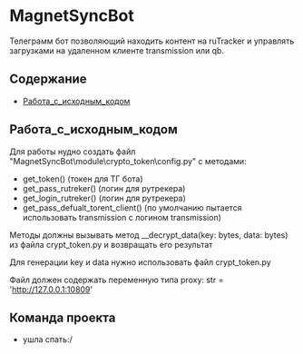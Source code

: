 # MagnetSyncBot
Телеграмм бот позволяющий находить контент на ruTracker и управлять загрузками на удаленном клиенте transmission или qb.

## Содержание
- [Работа_с_исходным_кодом](#Работа_с_исходным_кодом)

## Работа_с_исходным_кодом
Для работы нудно создать файл "MagnetSyncBot\module\crypto_token\config.py" с методами:
- get_token() (токен для ТГ бота)
- get_pass_rutreker() (логин для рутрекера)
- get_login_rutreker() (логин для рутрекера)
- get_pass_defualt_torent_client() (по умолчанию пытается использовать transmission с логином transmission)

Методы должны вызывать метод __decrypt_data(key: bytes, data: bytes) из файла crypt_token.py и возвращать его результат

Для генерации key и data нужно использовать файл crypt_token.py

Файл должен содержать переменную типа proxy: str = 'http://127.0.0.1:10809'

## Команда проекта
 - ушла спать:/
